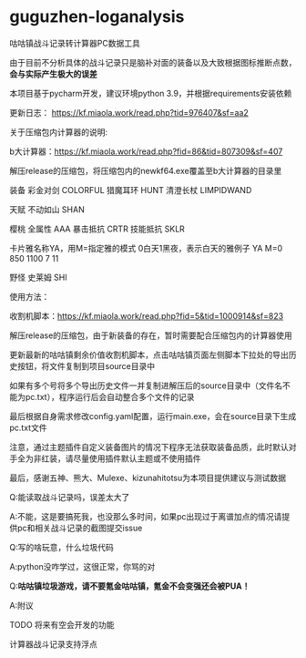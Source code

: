 # guguzhen-loganalysis

咕咕镇战斗记录转计算器PC数据工具

由于目前不分析具体的战斗记录只是脑补对面的装备以及大致根据图标推断点数，**会与实际产生极大的误差**

本项目基于pycharm开发，建议环境python 3.9，并根据requirements安装依赖

更新日志： https://kf.miaola.work/read.php?tid=976407&sf=aa2

关于压缩包内计算器的说明:

b大计算器：https://kf.miaola.work/read.php?fid=86&tid=807309&sf=407

解压release的压缩包，将压缩包内的newkf64.exe覆盖至b大计算器的目录里

装备 彩金对剑 COLORFUL 猎魔耳环 HUNT 清澄长杖 LIMPIDWAND

天赋 不动如山 SHAN

樱桃 全属性 AAA 暴击抵抗 CRTR 技能抵抗 SKLR

卡片雅名称YA，用M=指定雅的模式 0白天1黑夜，表示白天的雅例子 YA M=0 850 1100 7 11

野怪 史莱姆 SHI

使用方法：

收割机脚本：https://kf.miaola.work/read.php?fid=5&tid=1000914&sf=823

解压release的压缩包，由于新装备的存在，暂时需要配合压缩包内的计算器使用

更新最新的咕咕镇剩余价值收割机脚本，点击咕咕镇页面左侧脚本下拉处的导出历史按钮，将文件复制到项目source目录中

如果有多个号将多个导出历史文件一并复制进解压后的source目录中（文件名不能为pc.txt），程序运行后会自动整合多个文件的记录

最后根据自身需求修改config.yaml配置，运行main.exe，会在source目录下生成pc.txt文件

注意，通过主题插件自定义装备图片的情况下程序无法获取装备品质，此时默认对手全为非红装，请尽量使用插件默认主题或不使用插件

最后，感谢五神、熊大、Mulexe、kizunahitotsu为本项目提供建议与测试数据

Q:能读取战斗记录吗，误差太大了

A:不能，这是要搞死我，也没那么多时间，如果pc出现过于离谱加点的情况请提供pc和相关战斗记录的截图提交issue

Q:写的啥玩意，什么垃圾代码

A:python没咋学过，这很正常，你骂的对

Q:**咕咕镇垃圾游戏，请不要氪金咕咕镇，氪金不会变强还会被PUA！**

A:附议

TODO 将来有空会开发的功能

计算器战斗记录支持浮点
